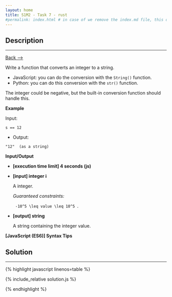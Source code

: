```yaml
---
layout: home
title: S1M2 - Task 7 - rust
#permalink: index.html # in case of we remove the index.md file, this doc will be the index page
---
```


<div class="row">
<div class="columnStmt" markdown="1">

##  Description
------

[Back --> ](../README.md) 

Write a function that converts an integer to a string.

-   JavaScript: you can do the conversion with the `String()` function.
-   Python: you can do this conversion with the `str()` function.

The integer could be negative, but the built-in conversion function should handle this.

**Example**

Input:
```
s == 12
```
-   Output:
```
"12"  (as a string)
```

**Input/Output**

* **[execution time limit] 4 seconds (js)**

* **[input] integer i**

    A integer.

    *Guaranteed constraints:*

    <code type='math/tex'> -10^5 \leq value \leq 10^5 </code>.

* **[output] string**

    A string containing the integer value.

**[JavaScript (ES6)] Syntax Tips**

</div>
<div class="columnSol" markdown="1">

## Solution
------

{% highlight javascript linenos=table %}

{% include_relative solution.js %}

{% endhighlight %}

</div>
</div>
